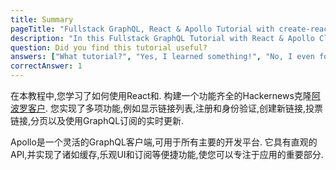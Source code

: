 ```yaml
---
title: Summary
pageTitle: "Fullstack GraphQL, React & Apollo Tutorial with create-react-app"
description: "In this Fullstack GraphQL Tutorial with React & Apollo Client you learned how to build a production-ready Hackernews clone using create-react-app & Prisma."
question: Did you find this tutorial useful?
answers: ["What tutorial?", "Yes, I learned something!", "No, I even forgot what I knew before!", "Fish!"]
correctAnswer: 1
---
```

在本教程中,您学习了如何使用React和. 构建一个功能齐全的Hackernews克隆[阿波罗客户](https://www.apollographql.com/docs/react/). 您实现了多项功能,例如显示链接列表,注册和身份验证,创建新链接,投票链接,分页以及使用GraphQL订阅的实时更新. 

Apollo是一个灵活的GraphQL客户端,可用于所有主要的开发平台. 它具有直观的API,并实现了诸如缓存,乐观UI和订阅等便捷功能,使您可以专注于应用的重要部分. 
